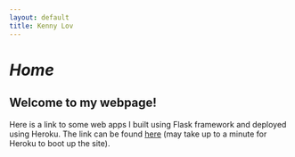 ```yaml
---
layout: default
title: Kenny Lov
---
```

<style> nav ul li:nth-child(1) a{
 color: black; 
 text-decoration:underline;
 text-decoration-color:black;
} 

</style>

# *Home*

## Welcome to my webpage!

Here is a link to some web apps I built using Flask framework and deployed using Heroku. The link can be found <a href = "https://clfkenny.herokuapp.com">here</a> (may take up to a minute for Heroku to boot up the site).
